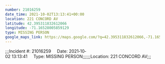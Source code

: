 ```yaml
---
number: 21016259
date_time: 2021-10-02T13:13:41+00:00
location: 221 CONCORD AV
latitude: 42.395311832612066
longitude: -71.16528005859129
type: MISSING PERSON
google_maps_link: https://maps.google.com/?q=42.395311832612066,-71.16528005859129
---
```


;;;Incident #: 21016259     Date: 2021‐10‐02 13:13:41     Type: MISSING PERSON;;;;;;Location: 221 CONCORD AV;;;
